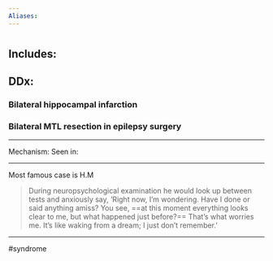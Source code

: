 ```yaml
---
Aliases:
---
```

# 
## Includes:
###
## DDx:
### Bilateral hippocampal infarction
### Bilateral MTL resection in epilepsy surgery

---
Mechanism:
Seen in: 

---
Most famous case is H.M
>  During neuropsychological examination he would look up between tests and anxiously say, ‘Right now, I’m wondering. Have I done or said anything amiss? You see, ==at this moment everything looks clear to me, but what happened just before?== That’s what worries me. It’s like waking from a dream; I just don’t remember.’

---
#syndrome 